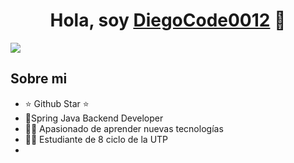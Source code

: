 <div align="center">
<h1 align="center">Hola, soy <a href="https://aristi.dev">DiegoCode0012</a> 👋</h1>
</div>
<img src="https://i.imgur.com/weNbhGZ.png">

## Sobre mi

- ⭐ Github Star ⭐ 
- 🍂Spring Java Backend Developer
- 💁‍♂️ Apasionado de aprender nuevas tecnologías
- 👨‍🎓 Estudiante de 8 ciclo de la UTP
- 
<br>





